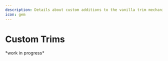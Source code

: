 ```yaml
---
description: Details about custom additions to the vanilla trim mechanic
icon: gem
---
```


# Custom Trims

\*work in progress\*
